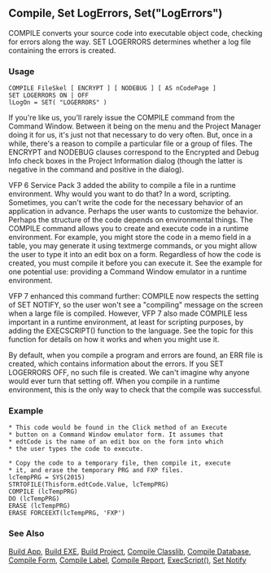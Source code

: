 ## Compile, Set LogErrors, Set("LogErrors")

COMPILE converts your source code into executable object code, checking for errors along the way. SET LOGERRORS determines whether a log file containing the errors is created.

### Usage

```foxpro
COMPILE FileSkel [ ENCRYPT ] [ NODEBUG ] [ AS nCodePage ]
SET LOGERRORS ON | OFF
lLogOn = SET( "LOGERRORS" )
```

If you're like us, you'll rarely issue the COMPILE command from the Command Window. Between it being on the menu and the Project Manager doing it for us, it's just not that necessary to do very often. But, once in a while, there's a reason to compile a particular file or a group of files. The ENCRYPT and NODEBUG clauses correspond to the Encrypted and Debug Info check boxes in the Project Information dialog (though the latter is negative in the command and positive in the dialog).

VFP 6 Service Pack 3 added the ability to compile a file in a runtime environment. Why would you want to do that? In a word, scripting. Sometimes, you can't write the code for the necessary behavior of an application in advance. Perhaps the user wants to customize the behavior. Perhaps the structure of the code depends on environmental things. The COMPILE command allows you to create and execute code in a runtime environment. For example, you might store the code in a memo field in a table, you may generate it using textmerge commands, or you might allow the user to type it into an edit box on a form. Regardless of how the code is created, you must compile it before you can execute it. See the example for one potential use: providing a Command Window emulator in a runtime environment.

VFP 7 enhanced this command further: COMPILE now respects the setting of SET NOTIFY, so the user won't see a "compiling" message on the screen when a large file is compiled. However, VFP 7 also made COMPILE less important in a runtime environment, at least for scripting purposes, by adding the EXECSCRIPT() function to the language. See the topic for this function for details on how it works and when you might use it.

By default, when you compile a program and errors are found, an ERR file is created, which contains information about the errors. If you SET LOGERRORS OFF, no such file is created. We can't imagine why anyone would ever turn that setting off. When you compile in a runtime environment, this is the only way to check that the compile was successful.

### Example

```foxpro
* This code would be found in the Click method of an Execute
* button on a Command Window emulator form. It assumes that
* edtCode is the name of an edit box on the form into which
* the user types the code to execute.

* Copy the code to a temporary file, then compile it, execute
* it, and erase the temporary PRG and FXP files.
lcTempPRG = SYS(2015)
STRTOFILE(Thisform.edtCode.Value, lcTempPRG)
COMPILE (lcTempPRG)
DO (lcTempPRG)
ERASE (lcTempPRG)
ERASE FORCEEXT(lcTempPRG, 'FXP')
```
### See Also

[Build App](s4g223.md), [Build EXE](s4g223.md), [Build Project](s4g223.md), [Compile Classlib](s4g586.md), [Compile Database](s4g586.md), [Compile Form](s4g586.md), [Compile Label](s4g586.md), [Compile Report](s4g586.md), [ExecScript()](s4g010.md), [Set Notify](s4g139.md)
